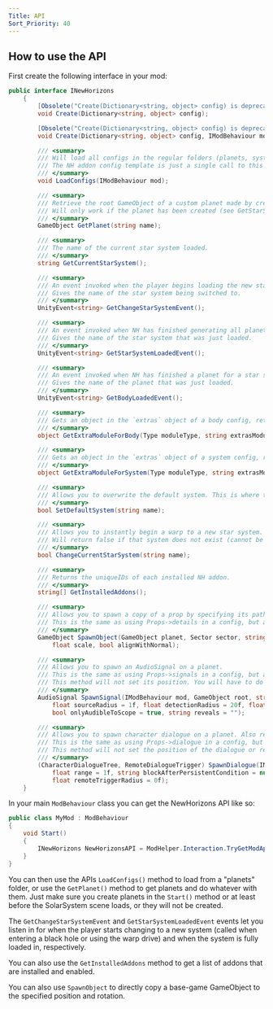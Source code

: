 ```yaml
---
Title: API
Sort_Priority: 40
---
```


## How to use the API

First create the following interface in your mod:

```cs
public interface INewHorizons
    {
        [Obsolete("Create(Dictionary<string, object> config) is deprecated, please use LoadConfigs(IModBehaviour mod) instead")]
        void Create(Dictionary<string, object> config);

        [Obsolete("Create(Dictionary<string, object> config) is deprecated, please use LoadConfigs(IModBehaviour mod) instead")]
        void Create(Dictionary<string, object> config, IModBehaviour mod);

        /// <summary>
        /// Will load all configs in the regular folders (planets, systems, translations, etc) for this mod.
        /// The NH addon config template is just a single call to this API method.
        /// </summary>
        void LoadConfigs(IModBehaviour mod);

        /// <summary>
        /// Retrieve the root GameObject of a custom planet made by creating configs. 
        /// Will only work if the planet has been created (see GetStarSystemLoadedEvent)
        /// </summary>
        GameObject GetPlanet(string name);

        /// <summary>
        /// The name of the current star system loaded.
        /// </summary>
        string GetCurrentStarSystem();

        /// <summary>
        /// An event invoked when the player begins loading the new star system, before the scene starts to load.
        /// Gives the name of the star system being switched to.
        /// </summary>
        UnityEvent<string> GetChangeStarSystemEvent();

        /// <summary>
        /// An event invoked when NH has finished generating all planets for a new star system.
        /// Gives the name of the star system that was just loaded.
        /// </summary>
        UnityEvent<string> GetStarSystemLoadedEvent();

        /// <summary>
        /// An event invoked when NH has finished a planet for a star system.
        /// Gives the name of the planet that was just loaded.
        /// </summary>
        UnityEvent<string> GetBodyLoadedEvent();

        /// <summary>
        /// Gets an object in the `extras` object of a body config, returns null if the key doesn't exist
        /// </summary>
        object GetExtraModuleForBody(Type moduleType, string extrasModuleName, string planetName);

        /// <summary>
        /// Gets an object in the `extras` object of a system config, returns null if the key doesn't exist
        /// </summary>
        object GetExtraModuleForSystem(Type moduleType, string extrasModuleName, string systemName);

        /// <summary>
        /// Allows you to overwrite the default system. This is where the player is respawned after dying.
        /// </summary>
        bool SetDefaultSystem(string name);

        /// <summary>
        /// Allows you to instantly begin a warp to a new star system.
        /// Will return false if that system does not exist (cannot be warped to).
        /// </summary>
        bool ChangeCurrentStarSystem(string name);

        /// <summary>
        /// Returns the uniqueIDs of each installed NH addon.
        /// </summary>
        string[] GetInstalledAddons();

        /// <summary>
        /// Allows you to spawn a copy of a prop by specifying its path.
        /// This is the same as using Props->details in a config, but also returns the spawned gameObject to you.
        /// </summary>
        GameObject SpawnObject(GameObject planet, Sector sector, string propToCopyPath, Vector3 position, Vector3 eulerAngles, 
            float scale, bool alignWithNormal);

        /// <summary>
        /// Allows you to spawn an AudioSignal on a planet.
        /// This is the same as using Props->signals in a config, but also returns the spawned AudioSignal to you.
        /// This method will not set its position. You will have to do that with the returned object.
        /// </summary>
        AudioSignal SpawnSignal(IModBehaviour mod, GameObject root, string audio, string name, string frequency,
            float sourceRadius = 1f, float detectionRadius = 20f, float identificationRadius = 10f, bool insideCloak = false,
            bool onlyAudibleToScope = true, string reveals = "");

        /// <summary>
        /// Allows you to spawn character dialogue on a planet. Also returns the RemoteDialogueTrigger if remoteTriggerRadius is specified.
        /// This is the same as using Props->dialogue in a config, but also returns the spawned game objects to you.
        /// This method will not set the position of the dialogue or remote trigger. You will have to do that with the returned objects.
        /// </summary>
        (CharacterDialogueTree, RemoteDialogueTrigger) SpawnDialogue(IModBehaviour mod, GameObject root, string xmlFile, float radius = 1f,
            float range = 1f, string blockAfterPersistentCondition = null, float lookAtRadius = 1f, string pathToAnimController = null,
            float remoteTriggerRadius = 0f);
    }
```

In your main `ModBehaviour` class you can get the NewHorizons API like so:

```cs
public class MyMod : ModBehaviour 
{
    void Start() 
    {
        INewHorizons NewHorizonsAPI = ModHelper.Interaction.TryGetModApi<INewHorizons>("xen.NewHorizons");
    }
}
```

You can then use the APIs `LoadConfigs()` method to load from a "planets" folder, or use the `GetPlanet()` method to get planets and do whatever with them. Just make sure you create planets in the `Start()` method or at least before the SolarSystem scene loads, or they will not be created.

The `GetChangeStarSystemEvent` and `GetStarSystemLoadedEvent` events let you listen in for when the player starts changing to a new system (called when entering a black hole or using the warp drive) and when the system is fully loaded in, respectively.

You can also use the `GetInstalledAddons` method to get a list of addons that are installed and enabled.

You can also use `SpawnObject` to directly copy a base-game GameObject to the specified position and rotation.

